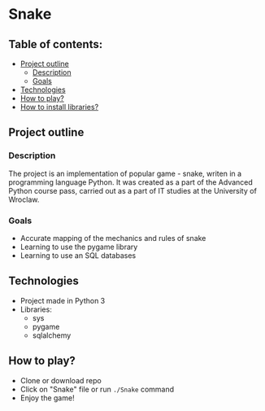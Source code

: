 # Snake

## Table of contents:
* [Project outline](#Project-outline)</br>
  * [Description](#Description)
  * [Goals](#Goals)</br>
* [Technologies](#Technologies)</br>
* [How to play?](#How-to-play?)</br>
* [How to install libraries?](#How-to-install-libraries?)</br>

## Project outline
### Description
The project is an implementation of popular game - snake, 
writen in a programming language Python. It was created as a part of the
Advanced Python course pass, carried out as a part of IT studies at the 
University of Wroclaw. 

### Goals
* Accurate mapping of the mechanics and rules of snake
* Learning to use the pygame library
* Learning to use an SQL databases

## Technologies
* Project made in Python 3
* Libraries:
  * sys
  * pygame
  * sqlalchemy

## How to play?
* Clone or download repo
* Click on "Snake" file or run ```./Snake``` command
* Enjoy the game!
